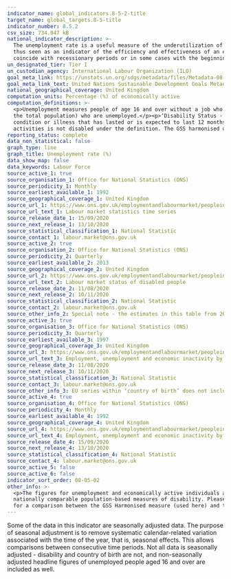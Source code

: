 ```yaml
---
indicator_name: global_indicators.8-5-2-title
target_name: global_targets.8-5-title
indicator_number: 8.5.2
csv_size: 734.047 kB
national_indicator_description: >-
  The unemployment rate is a useful measure of the underutilization of the labour supply. It reflects the inability of an economy to generate employment for those persons who want to work but are not doing so, even though they are available for employment and actively seeking work. It is
  thus seen as an indicator of the efficiency and effectiveness of an economy to absorb its labour force and of the performance of the labour market. Short-term time series of the unemployment rate can be used to signal changes in the business cycle; upward movements in the indicator often
  coincide with recessionary periods or in some cases with the beginning of an expansionary period as persons previously not in the labour market begin to test conditions through an active job search.
un_designated_tier: Tier I
un_custodian_agency: International Labour Organization (ILO)
goal_meta_link: https://unstats.un.org/sdgs/metadata/files/Metadata-08-05-02.pdf 
goal_meta_link_text: United Nations Sustainable Development Goals Metadata (PDF 383 KB)
national_geographical_coverage: United Kingdom
computation_units: Percentage (%) of economically active
computation_definitions: >-
  <p>Unemployment measures people of age 16 and over without a job who have been actively seeking work within the last four weeks and are available to start work within the next two weeks. The unemployment rate is the proportion of all employed and unemployed people (not the proportion of
  the total population) who are unemployed.</p><p>‘Disability Status - The <a href="https://gss.civilservice.gov.uk/policy-store/measuring-disability-for-the-equality-act-2010/">(GSS) harmonised "core" definition</a> identifies a person as disabled if they have a physical or mental health
  condition or illness that has lasted or is expected to last 12 months or more, that reduces/limits their ability to carry-out day-to-day activities. It is important to note that a person who has a long-term illness that does not reduce/limit their ability to carry-out day-to-day
  activities is not disabled under the definition. The GSS harmonised questions are asked of the respondent in the survey, meaning that disability status is self-reported.'</p>
reporting_status: complete
data_non_statistical: false
graph_type: line
graph_title: Unemployment rate (%)
data_show_map: false
data_keywords: Labour Force
source_active_1: true
source_organisation_1: Office for National Statistics (ONS)
source_periodicity_1: Monthly
source_earliest_available_1: 1992
source_geographical_coverage_1: United Kingdom
source_url_1: https://www.ons.gov.uk/employmentandlabourmarket/peopleinwork/employmentandemployeetypes/datasets/labourmarketstatistics
source_url_text_1: Labour market statistics time series
source_release_date_1: 15/09/2020
source_next_release_1: 13/10/2020
source_statistical_classification_1: National Statistic
source_contact_1: labour.market@ons.gov.uk
source_active_2: true
source_organisation_2: Office for National Statistics (ONS)
source_periodicity_2: Quarterly
source_earliest_available_2: 2013
source_geographical_coverage_2: United Kingdom
source_url_2: https://www.ons.gov.uk/employmentandlabourmarket/peopleinwork/employmentandemployeetypes/datasets/labourmarketstatusofdisabledpeoplea08
source_url_text_2: Labour market status of disabled people
source_release_date_2: 11/08/2020
source_next_release_2: 10/11/2020
source_statistical_classification_2: National Statistic
source_contact_2: labour.market@ons.gov.uk
source_other_info_2: Special note - the estimates in this table from 2013 onwards are not directly comparable with those from earlier years. This is because there was a change in the reporting behaviour of survey respondents at the start of 2013 related to a change in the wording of the survey questionnaire.
source_active_3: true
source_organisation_3: Office for National Statistics (ONS)
source_periodicity_3: Quarterly
source_earliest_available_3: 1997
source_geographical_coverage_3: United Kingdom
source_url_3: https://www.ons.gov.uk/employmentandlabourmarket/peopleinwork/employmentandemployeetypes/datasets/a12employmentunemploymentandeconomicinactivitybynationalityandcountryofbirth
source_url_text_3: Employment, unemployment and economic inactivity by nationality and country of birth
source_release_date_3: 11/08/2020
source_next_release_3: 10/11/2020
source_statistical_classification_3: National Statistic 
source_contact_3: labour.market@ons.gov.uk
source_other_info_3: EU series within ‘country of birth’ does not include the UK for the entirety of the series.
source_active_4: true
source_organisation_4: Office for National Statistics (ONS)
source_periodicity_4: Monthly
source_earliest_available_4: 1992
source_geographical_coverage_4: United Kingdom
source_url_4: https://www.ons.gov.uk/employmentandlabourmarket/peopleinwork/employmentandemployeetypes/datasets/employmentunemploymentandeconomicinactivitybyagegroupnotseasonallyadjusteda05nsa
source_url_text_4: Employment, unemployment and economic inactivity by age group (not seasonally adjusted) 
source_release_date_4: 15/09/2020
source_next_release_4: 13/10/2020
source_statistical_classification_4: National Statistic 
source_contact_4: labour.market@ons.gov.uk
source_active_5: false
source_active_6: false
indicator_sort_order: 08-05-02
other_info: >-
  <p>The figures for unemployment and economically active individuals are measured for the ages 16 and above.</p><p>Nationality is available alongside country of birth from the source (see Sources tab).</p><p>The Washington Group on Disability Statistics are often used to provide a cross-
  nationally comparable population-based measures of disability. Please see the article <a href="https://www.ons.gov.uk/peoplepopulationandcommunity/healthandsocialcare/disability/articles/measuringdisabilitycomparingapproaches/2019-08-06">Measuring disability - comparing approaches</a>
  for a comparison between the GSS Harmonised measure (used here) and the Washington Group measure.</p>  Data follows the UN specification for this indicator. This indicator has been identified in collaboration with topic experts.
---
```

Some of the data in this indicator are seasonally adjusted data. The purpose of seasonal adjustment is to remove systematic calendar-related variation associated with the time of the year, that is, seasonal effects. This allows comparisons between consecutive time periods. Not all data is seasonally adjusted - disability and country of birth are not, and non-seasonally adjusted headline figures of unemployed people aged 16 and over are included as well.